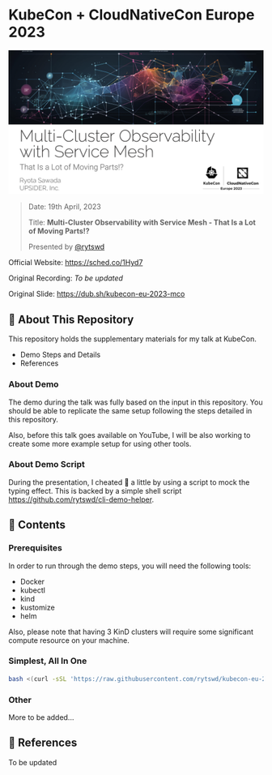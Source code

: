 # KubeCon + CloudNativeCon Europe 2023 

![slide](/docs/assets/slide-title.png)

> Date: 19th April, 2023
>
> Title: **Multi-Cluster Observability with Service Mesh - That Is a Lot of Moving Parts!?**
>
> Presented by [@rytswd](https://github.com/rytswd)

Official Website: https://sched.co/1Hyd7

Original Recording: _To be updated_

Original Slide: https://dub.sh/kubecon-eu-2023-mco

## 🌄 About This Repository

This repository holds the supplementary materials for my talk at KubeCon.

- Demo Steps and Details
- References

### About Demo

The demo during the talk was fully based on the input in this repository. You should be able to replicate the same setup following the steps detailed in this repository.

Also, before this talk goes available on YouTube, I will be also working to create some more example setup for using other tools.

### About Demo Script

During the presentation, I cheated 🫣 a little by using a script to mock the typing effect. This is backed by a simple shell script https://github.com/rytswd/cli-demo-helper.


## 🌅 Contents

### Prerequisites

In order to run through the demo steps, you will need the following tools:

- Docker
- kubectl
- kind
- kustomize
- helm

Also, please note that having 3 KinD clusters will require some significant compute resource on your machine.

### Simplest, All In One

``` sh
bash <(curl -sSL 'https://raw.githubusercontent.com/rytswd/kubecon-eu-2023/main/demo-all.sh')
```

### Other

More to be added...


## 🔎 References

To be updated
